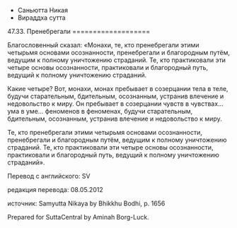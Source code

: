 









* Саньютта Никая
* Вираддха сутта


47\.33\. Пренебрегали
\=\=\=\=\=\=\=\=\=\=\=\=\=\=\=\=\=\=\=



Благословенный сказал: «Монахи, те, кто пренебрегали этими четырьмя основами осознанности, пренебрегали и благородным путём, ведущим к полному уничтожению страданий\. Те, кто практиковали эти четыре основы осознанности, практиковали и благородный путь, ведущий к полному уничтожению страданий\.


Какие четыре? Вот, монахи, монах пребывает в созерцании тела в теле, будучи старательным, бдительным, осознанным, устранив влечение и недовольство к миру\. Он пребывает в созерцании чувств в чувствах… ума в уме… феноменов в феноменах, будучи старательным, бдительным, осознанным, устранив влечение и недовольство к миру\.


Те, кто пренебрегали этими четырьмя основами осознанности, пренебрегали и благородным путём, ведущим к полному уничтожению страданий\. Те, кто практиковали эти четыре основы осознанности, практиковали и благородный путь, ведущий к полному уничтожению страданий»\.



Перевод с английского: SV


редакция перевода: 08\.05\.2012


источник: Samyutta Nikaya by Bhikkhu Bodhi, p\. 1656


Prepared for SuttaCentral by Aminah Borg\-Luck\.






